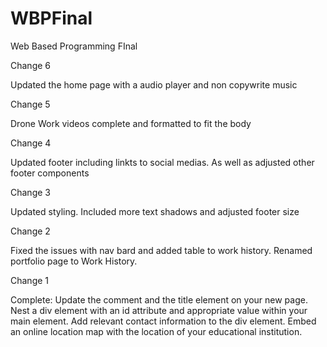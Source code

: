 # WBPFinal
 Web Based Programming FInal

Change 6

Updated the home page with a audio player and non copywrite music

Change 5

Drone Work videos complete and formatted to fit the body

Change 4

Updated footer including linkts to social medias. As well as adjusted other footer components

Change 3

Updated styling. Included more text shadows and adjusted footer size

Change 2

Fixed the issues with nav bard and added table to work history.
Renamed portfolio page to Work History.

Change 1 

Complete: Update the comment and the title element on your new page. Nest a div element with an id attribute and appropriate value within your main element. Add relevant contact
information to the div element. Embed an online location map with the location of your
educational institution.